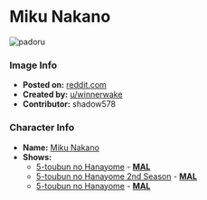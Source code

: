 # Miku Nakano

![padoru](https://raw.githubusercontent.com/shadow578/Project-Padoru/master/Padoru/quintuplets-miku-nakano.png "Miku Nakano")

### Image Info
* **Posted on:**     [reddit.com](https://www.reddit.com/r/Padoru/comments/e11lbu/miku_nakano_5toubun_no_hayanome/)
* **Created by:**    [u/winnerwake](https://github.com/shadow578/Project-Padoru/blob/master/table-of-contents/creators/uwinnerwake.md)
* **Contributor:**   shadow578

### Character Info
* **Name:**   [Miku Nakano](https://myanimelist.net/character/160603)
* **Shows:**
  * [5-toubun no Hanayome](https://github.com/shadow578/Project-Padoru/blob/master/table-of-contents/shows/5toubunnoHanayome.md) - [__MAL__](https://myanimelist.net/anime/38101/5-toubun_no_Hanayome)
  * [5-toubun no Hanayome 2nd Season](https://github.com/shadow578/Project-Padoru/blob/master/table-of-contents/shows/5toubunnoHanayome2ndSeason.md) - [__MAL__](https://myanimelist.net/anime/39783/5-toubun_no_Hanayome_2nd_Season)
  * [5-toubun no Hanayome](https://github.com/shadow578/Project-Padoru/blob/master/table-of-contents/shows/5toubunnoHanayome.md) - [__MAL__](https://myanimelist.net/manga/103851/5-toubun_no_Hanayome)


